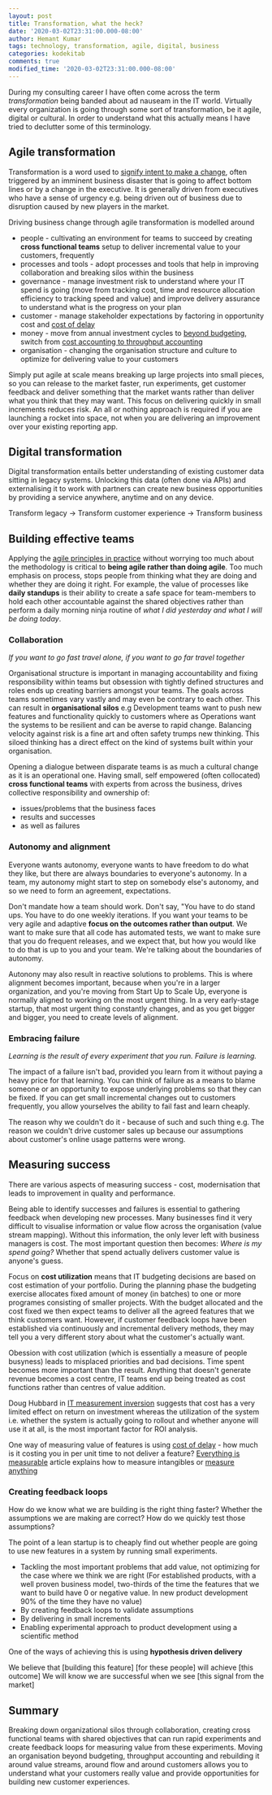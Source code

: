```yaml
---
layout: post
title: Transformation, what the heck?
date: '2020-03-02T23:31:00.000-08:00'
author: Hemant Kumar
tags: technology, transformation, agile, digital, business
categories: kodekitab
comments: true
modified_time: '2020-03-02T23:31:00.000-08:00'
---
```


During my consulting career I have often come across the term *transformation* being banded about ad nauseam in the IT world. Virtually every organization is going through some sort of transformation, be it agile, digital or cultural. In order to understand what this actually means I have tried to declutter some of this terminology.

## Agile transformation

Transformation is a word used to [signify intent to make a change](https://www.thoughtworks.com/insights/blog/gut-check-time-do-you-have-what-it-takes-transform), often triggered by an imminent business disaster that is going to affect bottom lines or by a change in the executive. It is generally driven from executives who have a sense of urgency e.g. being driven out of business due to disruption caused by new players in the market.

Driving business change through agile transformation is modelled around

* people - cultivating an environment for teams to succeed by creating **cross functional teams** setup to deliver incremental value to your customers, frequently
* processes and tools - adopt processes and tools that help in improving collaboration and breaking silos within the business
* governance - manage investment risk to understand where your IT spend is going (move from tracking cost, time and resource allocation efficiency to tracking speed and value) and improve delivery assurance to understand what is the progress on your plan
* customer - manage stakeholder expectations by factoring in opportunity cost and [cost of delay](http://blackswanfarming.com/cost-of-delay/)
* money  - move from annual investment cycles to [beyond budgeting](https://bbrt.org/what-is-beyond-budgeting/), switch from [cost accounting to throughput accounting](http://www.informit.com/articles/article.aspx?p=169495&seqNum=12)
* organisation - changing the organisation structure and culture to optimize for delivering value to your customers

Simply put agile at scale means breaking up large projects into small pieces, so you can release to the market faster, run experiments, get customer feedback and deliver something that the market wants rather than deliver what you think that they may want. This focus on delivering quickly in small increments reduces risk. An all or nothing approach is required if you are launching a rocket into space, not when you are delivering an improvement over your existing reporting app.

## Digital transformation

Digital transformation entails better understanding of existing customer data sitting in legacy systems. Unlocking this data (often done via APIs) and externalising it to work with partners can create new business opportunities by providing a service anywhere, anytime and on any device.

Transform legacy -> Transform customer experience -> Transform business

## Building effective teams

Applying the [agile principles in practice](https://www.forbes.com/sites/forbestechcouncil/2019/07/16/agile-might-be-dead-but-agility-isnt/?mkt_tok=eyJpIjoiWVdFM1pqa3pNVFV5TURWbSIsInQiOiJBVXNEeWJza1wvVDhjRnVKVDZkcmU2S214OVJ2Mk5qV3VjcmdqV2prVGFQZERwSllZRE5PMlVVM1ErcnIrNkMrZlE4VG1lTWFkMFlVc1U2SDBzd3RITW9CdlFvY1JSNnZ5Nmt4NXJpejBtUVFPMm1qakxOVDhNdEU3TDJhb0FPQUUifQ%3D%3D#6c8e0d5b1245) without worrying too much about the methodology is critical to **being agile rather than doing agile**. Too much emphasis on process, stops people from thinking what they are doing and whether they are doing it right. For example, the value of processes like **daily standups** is their ability to create a safe space for team-members to hold each other accountable against the shared objectives rather than perform a daily morning ninja routine of *what I did yesterday and what I will be doing today*.

### Collaboration

*If you want to go fast travel alone, if you want to go far travel together*

Organisational structure is important in managing accountability and fixing responsibility within teams but obsession with tightly defined structures and roles ends up creating barriers amongst your teams. The goals across teams sometimes vary vastly and may even be contrary to each other. This can result in **organisational silos** e.g Development teams want to push new features and functionality quickly to customers where as Operations want the systems to be resilient and can be averse to rapid change. Balancing velocity against risk is a fine art and often safety trumps new thinking. This siloed thinking has a direct effect on the kind of systems built within your organisation.

Opening a dialogue between disparate teams is as much a cultural change as it is an operational one. Having small, self empowered (often collocated) **cross functional teams** with experts from across the business, drives collective responsibility and ownership of:

* issues/problems that the business faces
* results and successes
* as well as failures

### Autonomy and alignment

Everyone wants autonomy, everyone wants to have freedom to do what they like, but there are always boundaries to everyone's autonomy. In a team, my autonomy might start to step on somebody else's autonomy, and so we need to form an agreement, expectations.

Don't mandate how a team should work. Don't say, "You have to do stand ups. You have to do one weekly iterations. If you want your teams to be very agile and adaptive **focus on the outcomes rather than output**. We want to make sure that all code has automated tests, we want to make sure that you do frequent releases, and we expect that, but how you would like to do that is up to you and your team. We're talking about the boundaries of autonomy.

Autonony may also result in reactive solutions to problems. This is where alignment becomes important, because when you're in a larger organization, and you're moving from Start Up to Scale Up, everyone is normally aligned to working on the most urgent thing. In a very early-stage startup, that most urgent thing constantly changes, and as you get bigger and bigger, you need to create levels of alignment.

### Embracing failure

*Learning is the result of every experiment that you run. Failure is learning.*

The impact of a failure isn't bad, provided you learn from it without paying a heavy price for that learning. You can think of failure as a means to blame someone or an opportunity to expose underlying problems so that they can be fixed. If you can get small incremental changes out to customers frequently, you allow yourselves the ability to fail fast and learn cheaply.

The reason why we couldn't do it - because of such and such thing e.g. The reason we couldn't drive customer sales up because our assumptions about customer's online usage patterns were wrong.

## Measuring success

There are various aspects of measuring success - cost, modernisation that leads to improvement in quality and performance.

Being able to identify successes and failures is essential to gathering feedback when developing new processes. Many businesses find it very difficult to visualise information or value flow across the organisation (value stream mapping). Without this information, the only lever left with business managers is cost. The most important question then becomes: *Where is my spend going?* Whether that spend actually delivers customer value is anyone's guess.

Focus on **cost utilization** means that IT budgeting decisions are based on cost estimation of your portfolio. During the planning phase the budgeting exercise allocates fixed amount of money (in batches) to one or more programes consisting of smaller projects. With the budget allocated and the cost fixed we then expect teams to deliver all the agreed features that we think customers want. However, if customer feedback loops have been established via continuously and incremental delivery methods, they may tell you a very different story about what the customer's actually want.

Obession with cost utilization (which is essentially a measure of people busyness) leads to misplaced priorities and bad decisions. Time spent becomes more important than the result. Anything that doesn't generate revenue becomes a cost centre, IT teams end up being treated as cost functions rather than centres of value addition.

Doug Hubbard in [IT measurement inversion](https://www.cio.com/article/2438748/it-organization/the-it-measurement-inversion.html) suggests that cost has a very limited effect on return on investment whereas the utilization of the system i.e. whether the system is actually going to rollout and whether anyone will use it at all, is the most important factor for ROI analysis.

One way of measuring value of features is using [cost of delay]( http://blackswanfarming.com/experience-report-maersk-line) - how much is it costing you in per unit time to not deliver a feature? [Everything is measurable](https://www.cio.com/article/2438921/it-organization/everything-is-measurable.html) article explains how to measure intangibles or [measure anything](http://www.hubbardresearch.com/wp-content/uploads/2011/08/TAC-How-To-Measure-Anything.pdf)

### Creating feedback loops

How do we know what we are building is the right thing faster? Whether the assumptions we are making are correct? How do we quickly test those assumptions?

The point of a lean startup is to cheaply find out whether people are going to use new features in a system by running small experiments.

* Tackling the most important problems that add value, not optimizing for the case where we think we are right (For established products, with a well proven business model, two-thirds of the time the features that we want to build have 0 or negative value. In new product development 90% of the time they have no value)
* By creating feedback loops to validate assumptions
* By delivering in small increments
* Enabling experimental approach to product development using a scientific method

One of the ways of achieving this is using **hypothesis driven delivery**

We believe that
    [building this feature]
    [for these people]
    will achieve [this outcome]
We will know we are successful when we see
    [this signal from the market]

## Summary

Breaking down organizational silos through collaboration, creating cross functional teams with shared objectives that can run rapid experiments and create feedback loops for measuring value from these experiments. Moving an organisation beyond budgeting, throughput accounting and rebuilding it around value streams, around flow and around customers allows you to understand what your customers really value and provide opportunities for building new customer experiences.